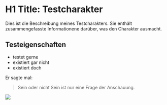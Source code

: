 # H1 Title: Testcharakter

Dies ist die Beschreibung meines Testcharakters. Sie enthält zusammengefasste Informationene darüber, was den Charakter ausmacht.


## Testeigenschaften

* testet gerne
* existiert gar nicht
* existiert doch


Er sagte mal:

> Sein oder nicht Sein
> ist nur eine Frage der Anschauung.


<img src="https://1images.cgames.de/images/gamestar/226/nike-adapt-bb-20-selbtschn%C3%BCrender-schuh-169-neu-bildquelle-nike_6089630.jpg"/>
